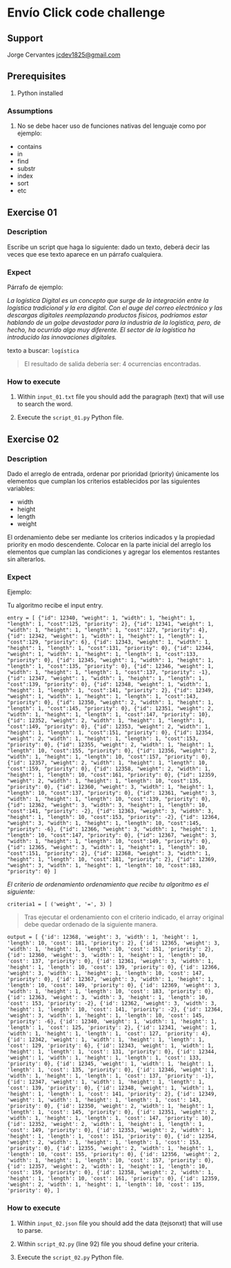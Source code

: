 # Envío Click code challenge

## Support

Jorge Cervantes <jcdev1825@gmail.com>

## Prerequisites

1. Python installed

### Assumptions

1. No se debe hacer uso de funciones nativas del lenguaje como por ejemplo:

- contains
- in
- find
- substr
- index
- sort
- etc

## Exercise 01

### Description

Escribe un script que haga lo siguiente: dado un texto, deberá decir las veces que
ese texto aparece en un párrafo cualquiera.

### Expect
Párrafo de ejemplo:

*La logística Digital es un concepto que surge de la integración entre la logística tradicional
y la era digital. Con el auge del correo electrónico y las descargas digitales reemplazando
productos físicos, podríamos estar hablando de un golpe devastador para la industria de
la logística, pero, de hecho, ha ocurrido algo muy diferente. El sector de la logística ha
introducido las innovaciones digitales.*

texto a buscar: `logística`

> El resultado de salida debería ser: 4 ocurrencias encontradas.

### How to execute

1. Within `input_01.txt` file you should add the paragraph (text) that will use to search the word.

2. Execute the `script_01.py` Python file.

## Exercise 02

### Description

Dado el arreglo de entrada, ordenar por prioridad (priority) únicamente los
elementos que cumplan los criterios establecidos por las siguientes variables:

- width
- height
- length
- weight

El ordenamiento debe ser mediante los criterios indicados y la propiedad priority en modo
descendente. Colocar en la parte inicial del arreglo los elementos que cumplan las
condiciones y agregar los elementos restantes sin alterarlos.

### Expect

Ejemplo:

Tu algoritmo recibe el input entry.

`entry = [
{"id": 12340, "weight": 1, "width": 1, "height": 1, "length": 1, "cost":125, "priority": 2},
{"id": 12341, "weight": 1, "width": 1, "height": 1, "length": 1, "cost":127, "priority": 4},
{"id": 12342, "weight": 1, "width": 1, "height": 1, "length": 1, "cost":129, "priority": 6},
{"id": 12343, "weight": 1, "width": 1, "height": 1, "length": 1, "cost":131, "priority": 0},
{"id": 12344, "weight": 1, "width": 1, "height": 1, "length": 1, "cost":133, "priority": 0},
{"id": 12345, "weight": 1, "width": 1, "height": 1, "length": 1, "cost":135, "priority": 0},
{"id": 12346, "weight": 1, "width": 1, "height": 1, "length": 1, "cost":137, "priority": -1},
{"id": 12347, "weight": 1, "width": 1, "height": 1, "length": 1, "cost":139, "priority": 0},
{"id": 12348, "weight": 1, "width": 1, "height": 1, "length": 1, "cost":141, "priority": 2},
{"id": 12349, "weight": 1, "width": 1, "height": 1, "length": 1, "cost":143, "priority": 0},
{"id": 12350, "weight": 2, "width": 1, "height": 1, "length": 1, "cost":145, "priority": 0},
{"id": 12351, "weight": 2, "width": 1, "height": 1, "length": 1, "cost":147, "priority": 10},
{"id": 12352, "weight": 2, "width": 1, "height": 1, "length": 1, "cost":149, "priority": 0},
{"id": 12353, "weight": 2, "width": 1, "height": 1, "length": 1, "cost":151, "priority": 0},
{"id": 12354, "weight": 2, "width": 1, "height": 1, "length": 1, "cost":153, "priority": 0},
{"id": 12355, "weight": 2, "width": 1, "height": 1, "length": 10, "cost":155, "priority": 0},
{"id": 12356, "weight": 2, "width": 1, "height": 1, "length": 10, "cost":157, "priority": 0},
{"id": 12357, "weight": 2, "width": 1, "height": 1, "length": 10, "cost":159, "priority": 0},
{"id": 12358, "weight": 2, "width": 1, "height": 1, "length": 10, "cost":161, "priority": 0},
{"id": 12359, "weight": 2, "width": 1, "height": 1, "length": 10, "cost":135, "priority": 0},
{"id": 12360, "weight": 3, "width": 1, "height": 1, "length": 10, "cost":137, "priority": 0},
{"id": 12361, "weight": 3, "width": 1, "height": 1, "length": 10, "cost":139, "priority": 0},
{"id": 12362, "weight": 3, "width": 3, "height": 1, "length": 10, "cost":141, "priority": -2},
{"id": 12363, "weight": 3, "width": 3, "height": 1, "length": 10, "cost":153, "priority": -2},
{"id": 12364, "weight": 3, "width": 1, "height": 1, "length": 10, "cost":145, "priority": -6},
{"id": 12366, "weight": 3, "width": 1, "height": 1, "length": 10, "cost":147, "priority": 0},
{"id": 12367, "weight": 3, "width": 1, "height": 1, "length": 10, "cost":149, "priority": 0},
{"id": 12365, "weight": 3, "width": 1, "height": 1, "length": 10, "cost":151, "priority": 2},
{"id": 12368, "weight": 3, "width": 1, "height": 1, "length": 10, "cost":181, "priority": 2},
{"id": 12369, "weight": 3, "width": 1, "height": 1, "length": 10, "cost":183, "priority": 0}
]`

*El criterio de ordenamiento ordenamiento que recibe tu algoritmo es el siguiente:*

`criteria1 = [
('weight', '=', 3)
]`

> Tras ejecutar el ordenamiento con el criterio indicado, el array original debe quedar ordenado de la siguiente manera.

`output = [
{'id': 12368, 'weight': 3, 'width': 1, 'height': 1, 'length': 10, 'cost':
181, 'priority': 2},
{'id': 12365, 'weight': 3, 'width': 1, 'height': 1, 'length': 10, 'cost':
151, 'priority': 2},
{'id': 12360, 'weight': 3, 'width': 1, 'height': 1, 'length': 10, 'cost':
137, 'priority': 0},
{'id': 12361, 'weight': 3, 'width': 1, 'height': 1, 'length': 10, 'cost':
139, 'priority': 0},
{'id': 12366, 'weight': 3, 'width': 1, 'height': 1, 'length': 10, 'cost':
147, 'priority': 0},
{'id': 12367, 'weight': 3, 'width': 1, 'height': 1, 'length': 10, 'cost':
149, 'priority': 0},
{'id': 12369, 'weight': 3, 'width': 1, 'height': 1, 'length': 10, 'cost':
183, 'priority': 0},
{'id': 12363, 'weight': 3, 'width': 3, 'height': 1, 'length': 10, 'cost':
153, 'priority': -2},
{'id': 12362, 'weight': 3, 'width': 3, 'height': 1, 'length': 10, 'cost':
141, 'priority': -2},
{'id': 12364, 'weight': 3, 'width': 1, 'height': 1, 'length': 10, 'cost':
145, 'priority': -6},
{'id': 12340, 'weight': 1, 'width': 1, 'height': 1, 'length': 1, 'cost':
125, 'priority': 2},
{'id': 12341, 'weight': 1, 'width': 1, 'height': 1, 'length': 1, 'cost':
127, 'priority': 4},
{'id': 12342, 'weight': 1, 'width': 1, 'height': 1, 'length': 1, 'cost':
129, 'priority': 6}, {'id': 12343, 'weight': 1, 'width': 1, 'height': 1, 'length': 1, 'cost':
131, 'priority': 0},
{'id': 12344, 'weight': 1, 'width': 1, 'height': 1, 'length': 1, 'cost':
133, 'priority': 0},
{'id': 12345, 'weight': 1, 'width': 1, 'height': 1, 'length': 1, 'cost':
135, 'priority': 0},
{'id': 12346, 'weight': 1, 'width': 1, 'height': 1, 'length': 1, 'cost':
137, 'priority': -1},
{'id': 12347, 'weight': 1, 'width': 1, 'height': 1, 'length': 1, 'cost':
139, 'priority': 0},
{'id': 12348, 'weight': 1, 'width': 1, 'height': 1, 'length': 1, 'cost':
141, 'priority': 2},
{'id': 12349, 'weight': 1, 'width': 1, 'height': 1, 'length': 1, 'cost':
143, 'priority': 0},
{'id': 12350, 'weight': 2, 'width': 1, 'height': 1, 'length': 1, 'cost':
145, 'priority': 0},
{'id': 12351, 'weight': 2, 'width': 1, 'height': 1, 'length': 1, 'cost':
147, 'priority': 10},
{'id': 12352, 'weight': 2, 'width': 1, 'height': 1, 'length': 1, 'cost':
149, 'priority': 0},
{'id': 12353, 'weight': 2, 'width': 1, 'height': 1, 'length': 1, 'cost':
151, 'priority': 0},
{'id': 12354, 'weight': 2, 'width': 1, 'height': 1, 'length': 1, 'cost':
153, 'priority': 0},
{'id': 12355, 'weight': 2, 'width': 1, 'height': 1, 'length': 10, 'cost':
155, 'priority': 0},
{'id': 12356, 'weight': 2, 'width': 1, 'height': 1, 'length': 10, 'cost':
157, 'priority': 0},
{'id': 12357, 'weight': 2, 'width': 1, 'height': 1, 'length': 10, 'cost':
159, 'priority': 0},
{'id': 12358, 'weight': 2, 'width': 1, 'height': 1, 'length': 10, 'cost':
161, 'priority': 0},
{'id': 12359, 'weight': 2, 'width': 1, 'height': 1, 'length': 10, 'cost':
135, 'priority': 0},
]`

### How to execute

1. Within `input_02.json` file you should add the data (tejsonxt) that will use to parse.

2. Within `script_02.py` (line 92) file you shoud define your criteria.

3. Execute the `script_02.py` Python file.
